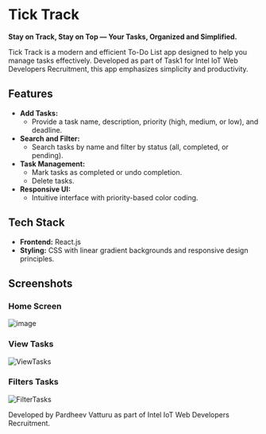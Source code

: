 # Tick Track

**Stay on Track, Stay on Top — Your Tasks, Organized and Simplified.**

Tick Track is a modern and efficient To-Do List app designed to help you manage tasks effectively. Developed as part of Task1 for Intel IoT Web Developers Recruitment, this app emphasizes simplicity and productivity.

## Features

- **Add Tasks:**
  - Provide a task name, description, priority (high, medium, or low), and deadline.
- **Search and Filter:**
  - Search tasks by name and filter by status (all, completed, or pending).
- **Task Management:**
  - Mark tasks as completed or undo completion.
  - Delete tasks.
- **Responsive UI:**
  - Intuitive interface with priority-based color coding.

## Tech Stack

- **Frontend:** React.js
- **Styling:** CSS with linear gradient backgrounds and responsive design principles.

## Screenshots

### Home Screen
![image](https://github.com/user-attachments/assets/467d5234-6c51-4a40-be8c-060bb18565a1)

### View Tasks
![ViewTasks](https://github.com/user-attachments/assets/b21bc57c-2cc8-46b0-b7b5-7d3e7967967b)


### Filters Tasks
![FilterTasks](https://github.com/user-attachments/assets/468230ae-36f4-4092-bcac-52b258b21916)


Developed by Pardheev Vatturu as part of Intel IoT Web Developers Recruitment.
